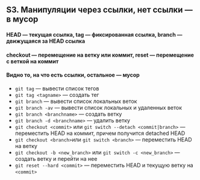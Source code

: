 ## S3. Манипуляции через ссылки, нет ссылки — в мусор
#### HEAD — текущая ссылка, tag — фиксированная ссылка, branch — движущаяся за HEAD ссылка
#### checkout — перемещение на ветку или коммит, reset — перемещение с веткой на коммит
#### Видно то, на что есть ссылки, остальное — мусор
-  `git tag` — вывести список тегов
-  `git tag <tagname>` — создать тег
-  `git branch` — вывести список локальных веток
-  `git branch -av` — вывести список локальных и удаленных веток
-  `git branch <branchname>` — создать ветку
-  `git branch -d <branchname>` — удалить ветку
-  `git checkout <commit>` или `git switch --detach <commit|branch>` — переместить HEAD на коммит, причем получится detached HEAD
-  `git checkout <branch>`или `git switch <branch>` — переместить HEAD на ветку
-  `git checkout -b <new_branch>` или `git switch -c <new_branch>` — создать ветку и перейти на нее
-  `git reset --hard <commit>` — переместить HEAD и текущую ветку на `<commit>`